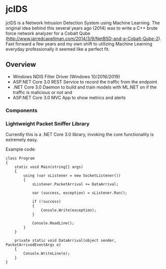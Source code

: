 # jcIDS

jcIDS is a Network Intrusion Detection System using Machine Learning.  The original idea behind this several years ago (2014) was to write a C++ brute force network analyzer for a Cobalt Qube (http://www.jarredcapellman.com/2014/3/9/NetBSD-and-a-Cobalt-Qube-2).  Fast forward a few years and my own shift to utilizing Machine Learning everyday professionally it seemed like a perfect fit.

## Overview
* Windows NDIS Filter Driver (Windows 10/2016/2019)
* ASP.NET Core 3.0 REST Service to record the traffic from the endpoint
* .NET Core 3.0 Daemon to build and train models with ML.NET on if the traffic is malicious or not and
* ASP.NET Core 3.0 MVC App to show metrics and alerts


### Components

### Lightweight Packet Sniffer Library
Currently this is a .NET Core 3.0 library, invoking the core functionality is extremely easy.

Example code:
````
class Program
{
    static void Main(string[] args)
    {
        using (var sListener = new SocketListener())
        {
            sListener.PacketArrival += DataArrival;

            var (success, exception) = sListener.Run();

            if (!success)
            {
                Console.Write(exception);
            }

            Console.ReadLine();
        }
    }

    private static void DataArrival(object sender, PacketArrivedEventArgs e)
    {
        Console.WriteLine(e);
    }
}
````
